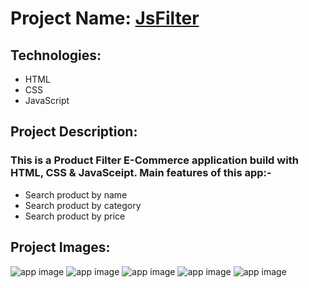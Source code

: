 # Project Name: [JsFilter](https://filter-web.netlify.app)

## Technologies:
- HTML
- CSS
- JavaScript

## Project Description:
### This is a Product Filter E-Commerce application build with HTML, CSS & JavaSceipt. Main features of this app:-
- Search product by name
- Search product by category
- Search product by price

## Project Images:
![app image](https://i.ibb.co/3ptq7bc/1.png)
![app image](https://i.ibb.co/9Wmq2j2/2.png)
![app image](https://i.ibb.co/hD8kHkN/3.png)
![app image](https://i.ibb.co/8cRdXFr/4.png)
![app image](https://i.ibb.co/gSbcjtF/5.png)


